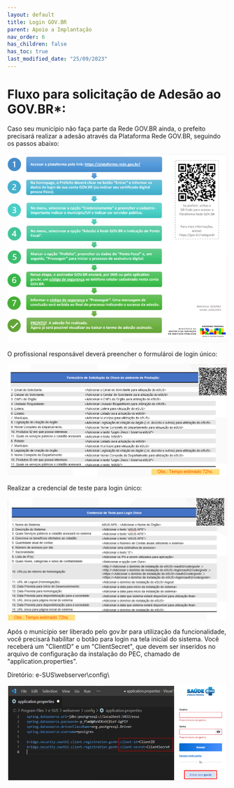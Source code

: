 ```yaml
---
layout: default
title: Login GOV.BR
parent: Apoio a Implantação
nav_order: 6
has_children: false
has_toc: true
last_modified_date: "25/09/2023"
---
```


# Fluxo para solicitação de Adesão ao GOV.BR*:

Caso seu município não faça parte da Rede GOV.BR ainda, o prefeito precisará realizar a adesão através da Plataforma Rede GOV.BR, seguindo os passos abaixo:

![](media/010.png)

O profissional responsável deverá preencher o formulároi de login único:

![](media/011.png)

Realizar a credencial de teste para login único:

![](media/012.png)

Após o município ser liberado pelo gov.br para utilização da funcionalidade, você precisará habilitar o botão para login na tela inicial do sistema. Você receberá um "ClientID" e um "ClientSecret", que devem ser inseridos no arquivo de configuração da instalação do PEC, chamado de "application.properties".

Diretório: e-SUS\webserver\config\

![](media/013.png)

